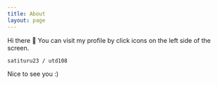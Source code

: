 ```yaml
---
title: About
layout: page
---
```


Hi there 👋
You can visit my profile by click icons on the left side of the screen.

```
satituru23 / utd108
```

Nice to see you :)